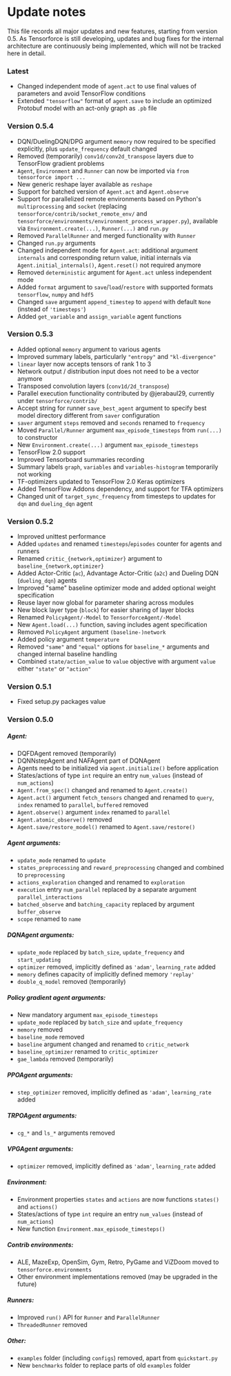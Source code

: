 # Update notes

This file records all major updates and new features, starting from version 0.5. As Tensorforce is still developing, updates and bug fixes for the internal architecture are continuously being implemented, which will not be tracked here in detail.



### Latest

- Changed independent mode of `agent.act` to use final values of parameters and avoid TensorFlow conditions
- Extended `"tensorflow"` format of `agent.save` to include an optimized Protobuf model with an act-only graph as `.pb` file



### Version 0.5.4

- DQN/DuelingDQN/DPG argument `memory` now required to be specified explicitly, plus `update_frequency` default changed
- Removed (temporarily) `conv1d/conv2d_transpose` layers due to TensorFlow gradient problems
- `Agent`, `Environment` and `Runner` can now be imported via `from tensorforce import ...`
- New generic reshape layer available as `reshape`
- Support for batched version of `Agent.act` and `Agent.observe`
- Support for parallelized remote environments based on Python's `multiprocessing` and `socket` (replacing `tensorforce/contrib/socket_remote_env/` and `tensorforce/environments/environment_process_wrapper.py`), available via `Environment.create(...)`, `Runner(...)` and `run.py`
- Removed `ParallelRunner` and merged functionality with `Runner`
- Changed `run.py` arguments
- Changed independent mode for `Agent.act`: additional argument `internals` and corresponding return value, initial internals via `Agent.initial_internals()`, `Agent.reset()` not required anymore
- Removed `deterministic` argument for `Agent.act` unless independent mode
- Added `format` argument to `save`/`load`/`restore` with supported formats `tensorflow`, `numpy` and `hdf5`
- Changed `save` argument `append_timestep` to `append` with default `None` (instead of `'timesteps'`)
- Added `get_variable` and `assign_variable` agent functions



### Version 0.5.3

- Added optional `memory` argument to various agents
- Improved summary labels, particularly `"entropy"` and `"kl-divergence"`
- `linear` layer now accepts tensors of rank 1 to 3
- Network output / distribution input does not need to be a vector anymore
- Transposed convolution layers (`conv1d/2d_transpose`)
- Parallel execution functionality contributed by @jerabaul29, currently under `tensorforce/contrib/`
- Accept string for runner `save_best_agent` argument to specify best model directory different from `saver` configuration
- `saver` argument `steps` removed and `seconds` renamed to `frequency`
- Moved `Parallel/Runner` argument `max_episode_timesteps` from `run(...)` to constructor
- New `Environment.create(...)` argument `max_episode_timesteps`
- TensorFlow 2.0 support
- Improved Tensorboard summaries recording
- Summary labels `graph`, `variables` and `variables-histogram` temporarily not working
- TF-optimizers updated to TensorFlow 2.0 Keras optimizers
- Added TensorFlow Addons dependency, and support for TFA optimizers
- Changed unit of `target_sync_frequency` from timesteps to updates for `dqn` and `dueling_dqn` agent



### Version 0.5.2

- Improved unittest performance
- Added `updates` and renamed `timesteps`/`episodes` counter for agents and runners
- Renamed `critic_{network,optimizer}` argument to `baseline_{network,optimizer}`
- Added Actor-Critic (`ac`), Advantage Actor-Critic (`a2c`) and Dueling DQN (`dueling_dqn`) agents
- Improved "same" baseline optimizer mode and added optional weight specification
- Reuse layer now global for parameter sharing across modules
- New block layer type (`block`) for easier sharing of layer blocks
- Renamed `PolicyAgent/-Model` to `TensorforceAgent/-Model`
- New `Agent.load(...)` function, saving includes agent specification
- Removed `PolicyAgent` argument `(baseline-)network`
- Added policy argument `temperature`
- Removed `"same"` and `"equal"` options for `baseline_*` arguments and changed internal baseline handling
- Combined `state/action_value` to `value` objective with argument `value` either `"state"` or `"action"`



### Version 0.5.1

- Fixed setup.py packages value



### Version 0.5.0

##### Agent:

- DQFDAgent removed (temporarily)
- DQNNstepAgent and NAFAgent part of DQNAgent
- Agents need to be initialized via `agent.initialize()` before application
- States/actions of type `int` require an entry `num_values` (instead of `num_actions`)
- `Agent.from_spec()` changed and renamed to `Agent.create()`
- `Agent.act()` argument `fetch_tensors` changed and renamed to `query`, `index` renamed to `parallel`, `buffered` removed
- `Agent.observe()` argument `index` renamed to `parallel`
- `Agent.atomic_observe()` removed
- `Agent.save/restore_model()` renamed to `Agent.save/restore()`

##### Agent arguments:

- `update_mode` renamed to `update`
- `states_preprocessing` and `reward_preprocessing` changed and combined to `preprocessing`
- `actions_exploration` changed and renamed to `exploration`
- `execution` entry `num_parallel` replaced by a separate argument `parallel_interactions`
- `batched_observe` and `batching_capacity` replaced by argument `buffer_observe`
- `scope` renamed to `name`

##### DQNAgent arguments:

- `update_mode` replaced by `batch_size`, `update_frequency` and `start_updating`
- `optimizer` removed, implicitly defined as `'adam'`, `learning_rate` added
- `memory` defines capacity of implicitly defined memory `'replay'`
- `double_q_model` removed (temporarily)

##### Policy gradient agent arguments:

- New mandatory argument `max_episode_timesteps`
- `update_mode` replaced by `batch_size` and `update_frequency`
- `memory` removed
- `baseline_mode` removed
- `baseline` argument changed and renamed to `critic_network`
- `baseline_optimizer` renamed to `critic_optimizer`
- `gae_lambda` removed (temporarily)

##### PPOAgent arguments:

- `step_optimizer` removed, implicitly defined as `'adam'`, `learning_rate` added

##### TRPOAgent arguments:

- `cg_*` and `ls_*` arguments removed

##### VPGAgent arguments:

- `optimizer` removed, implicitly defined as `'adam'`, `learning_rate` added

##### Environment:

- Environment properties `states` and `actions` are now functions `states()` and `actions()`
- States/actions of type `int` require an entry `num_values` (instead of `num_actions`)
- New function `Environment.max_episode_timesteps()`

##### Contrib environments:

- ALE, MazeExp, OpenSim, Gym, Retro, PyGame and ViZDoom moved to `tensorforce.environments`
- Other environment implementations removed (may be upgraded in the future)

##### Runners:

- Improved `run()` API for `Runner` and `ParallelRunner`
- `ThreadedRunner` removed

##### Other:

- `examples` folder (including `configs`) removed, apart from `quickstart.py`
- New `benchmarks` folder to replace parts of old `examples` folder

